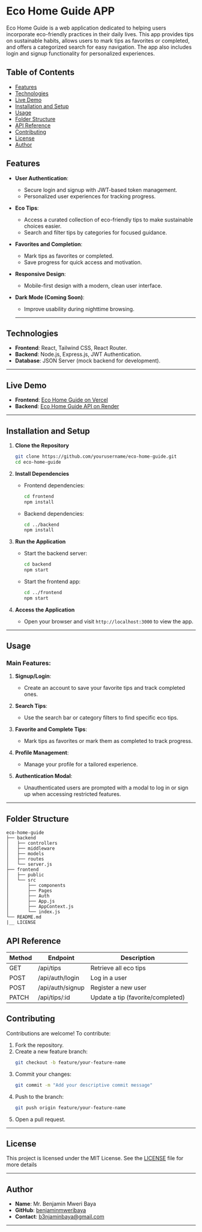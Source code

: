 # Eco Home Guide APP

Eco Home Guide is a web application dedicated to helping users incorporate eco-friendly practices in their daily lives. This app provides tips on sustainable habits, allows users to mark tips as favorites or completed, and offers a categorized search for easy navigation. The app also includes login and signup functionality for personalized experiences.

## Table of Contents

- [Features](#features)
- [Technologies](#technologies)
- [Live Demo](#live-demo)
- [Installation and Setup](#installation-and-setup)
- [Usage](#usage)
- [Folder Structure](#folder-structure)
- [API Reference](#api-reference)
- [Contributing](#contributing)
- [License](#license)
- [Author](#author)

## Features

- **User Authentication**:
  - Secure login and signup with JWT-based token management.
  - Personalized user experiences for tracking progress.

- **Eco Tips**:
  - Access a curated collection of eco-friendly tips to make sustainable choices easier.
  - Search and filter tips by categories for focused guidance.

- **Favorites and Completion**:
  - Mark tips as favorites or completed.
  - Save progress for quick access and motivation.

- **Responsive Design**:
  - Mobile-first design with a modern, clean user interface.

- **Dark Mode (Coming Soon)**:
  - Improve usability during nighttime browsing.

  ---

## Technologies

- **Frontend**: React, Tailwind CSS, React Router.
- **Backend**: Node.js, Express.js, JWT Authentication.
- **Database**: JSON Server (mock backend for development).

---

## Live Demo

- **Frontend**: [Eco Home Guide on Vercel](https://eco-home-guide-app.vercel.app/)
- **Backend**: [Eco Home Guide API on Render](https://eco-home-guide-app-backend.onrender.com/)

---

## Installation and Setup

1. **Clone the Repository**

   ```bash
   git clone https://github.com/yourusername/eco-home-guide.git
   cd eco-home-guide
   ```

2. **Install Dependencies**

   - Frontend dependencies:
     ```bash
     cd frontend
     npm install
     ```
   - Backend dependencies:
     ```bash
     cd ../backend
     npm install
     ```

3. **Run the Application**

   - Start the backend server:
     ```bash
     cd backend
     npm start
     ```
   - Start the frontend app:
     ```bash
     cd ../frontend
     npm start
     ```

4. **Access the Application**
   - Open your browser and visit `http://localhost:3000` to view the app.

---

## Usage

### Main Features:
1. **Signup/Login**:
   - Create an account to save your favorite tips and track completed ones.

2. **Search Tips**:
   - Use the search bar or category filters to find specific eco tips.

3. **Favorite and Complete Tips**:
   - Mark tips as favorites or mark them as completed to track progress.

4. **Profile Management**:
   - Manage your profile for a tailored experience.

5. **Authentication Modal**:
   - Unauthenticated users are prompted with a modal to log in or sign up when accessing restricted features.

---

## Folder Structure

```
eco-home-guide
├── backend
│   ├── controllers
│   ├── middleware
│   ├── models
│   ├── routes
│   └── server.js
├── frontend
│   ├── public
│   └── src
│       ├── components
│       ├── Pages
│       ├── Auth
│       ├── App.js
│       ├── AppContext.js
│       └── index.js
└── README.md
|__ LICENSE

```

## API Reference

| Method | Endpoint         | Description                       |
| ------ | ---------------- | --------------------------------- |
| GET    | /api/tips        | Retrieve all eco tips             |
| POST   | /api/auth/login  | Log in a user                     |
| POST   | /api/auth/signup | Register a new user               |
| PATCH  | /api/tips/:id    | Update a tip (favorite/completed) |

## Contributing

Contributions are welcome! To contribute:

1. Fork the repository.
2. Create a new feature branch:
   ```bash
   git checkout -b feature/your-feature-name
   ```
3. Commit your changes:
   ```bash
   git commit -m "Add your descriptive commit message"
   ```
4. Push to the branch:
   ```bash
   git push origin feature/your-feature-name
   ```
5. Open a pull request.

---

## License

This project is licensed under the MIT License. See the [LICENSE](LICENSE) file for more details

---

## Author

- **Name**: Mr. Benjamin Mweri Baya
- **GitHub**: [benjaminmweribaya](https://github.com/benjaminmweribaya)
- **Contact**: b3njaminbaya@gmail.com

---
